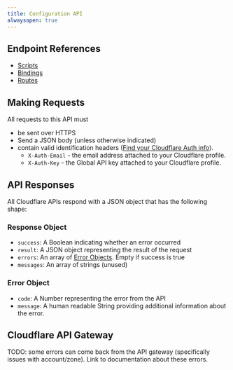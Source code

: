 ```yaml
---
title: Configuration API
alwaysopen: true
---
```


## Endpoint References

* [Scripts](./scripts)
* [Bindings](./bindings)
* [Routes](./routes)

## Making Requests

All requests to this API must

- be sent over HTTPS
- Send a JSON body (unless otherwise indicated)
- contain valid identification headers ([Find your Cloudflare Auth info](../how-to-find-your-cloudflare-api-keys)).
  - `X-Auth-Email` - the email address attached to your Cloudflare profile.
  - `X-Auth-Key` - the Global API key attached to your Cloudflare profile.

## API Responses

All Cloudflare APIs respond with a JSON object that has the following shape:

### Response Object

- `success`: A Boolean indicating whether an error occurred
- `result`: A JSON object representing the result of the request
- `errors`: An array of [Error Objects](../#error-object). Empty if success is true
- `messages`: An array of strings (unused)

### Error Object

- `code`: A Number representing the error from the API
- `message`: A human readable String providing additional information about the error.

## Cloudflare API Gateway

TODO: some errors can come back from the API gateway (specifically issues with account/zone). Link to documentation about these errors.

